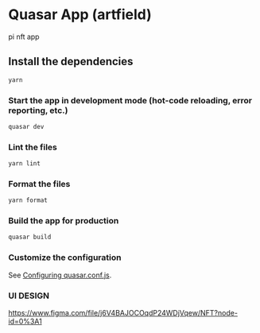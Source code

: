 # Quasar App (artfield)

pi nft app

## Install the dependencies

```bash
yarn
```

### Start the app in development mode (hot-code reloading, error reporting, etc.)

```bash
quasar dev
```

### Lint the files

```bash
yarn lint
```

### Format the files

```bash
yarn format
```

### Build the app for production

```bash
quasar build
```

### Customize the configuration

See [Configuring quasar.conf.js](https://quasar.dev/quasar-cli/quasar-conf-js).


### UI DESIGN
https://www.figma.com/file/j6V4BAJOCOqdP24WDjVqew/NFT?node-id=0%3A1
